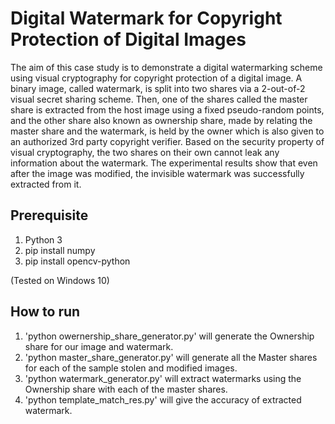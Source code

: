 # Digital Watermark for Copyright Protection of Digital Images
The aim of this case study is to demonstrate a digital watermarking scheme using visual cryptography for copyright protection of a digital image. A binary image, called watermark, is split into two shares via a 2-out-of-2 visual secret sharing scheme. Then, one of the shares called the master share is extracted from the host image using a fixed pseudo-random points, and the other share also known as ownership share, made by relating the master share and the watermark, is held by the owner which is also given to an authorized 3rd party copyright verifier. Based on the security property of visual cryptography, the two shares on their own cannot leak any information about the watermark. The experimental results show that even after the image was modified, the invisible watermark was successfully extracted from it.

## Prerequisite
1. Python 3
2. pip install numpy
3. pip install opencv-python

(Tested on Windows 10)

## How to run
1. 'python owernership_share_generator.py'  will generate the Ownership share for our image and watermark.
2. 'python master_share_generator.py' will generate all the Master shares for each of the sample stolen and modified images.
3. 'python watermark_generator.py' will extract watermarks using the Ownership share with each of the master shares.
4. 'python template_match_res.py' will give the accuracy of extracted watermark.
